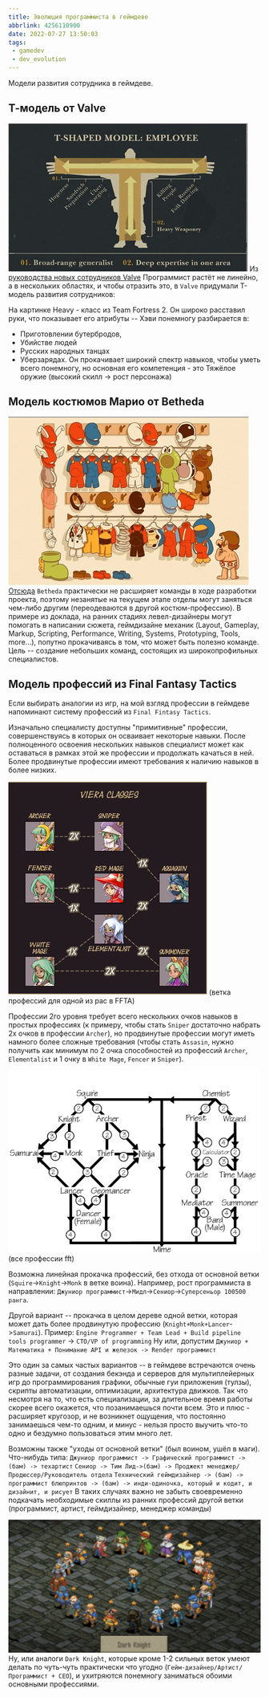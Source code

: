 ```yaml
---
title: Эволюция программиста в геймдеве
abbrlink: 4256110900
date: 2022-07-27 13:50:03
tags:
 - gamedev
 - dev_evolution
---
```


Модели развития сотрудника в геймдеве.

## Т-модель от Valve

![tmodel](220727-evolution-of-gamedev-programmer/tmodel.png)
Из [руководства новых сотрудников Valve](http://media.steampowered.com/apps/valve/hbook-RU.pdf)
Программист растёт не линейно, а в нескольких областях, и чтобы отразить это, в `Valve` придумали T-модель развития сотрудников:

На картинке Heavy - класс из Team Fortress 2. Он широко расставил руки, что показывает его атрибуты -- Хэви понемногу разбирается в:
- Приготовлении бутербродов,
- Убийстве людей
- Русских народных танцах
- Уберзарядах.
Он прокачивает широкий спектр навыков, чтобы уметь всего понемногу, но основная его компетенция - это Тяжёлое оружие (высокий скилл -> рост персонажа)

## Модель костюмов Марио от Betheda

![mario_model](220727-evolution-of-gamedev-programmer/mario_model.png)
[Отсюда](https://www.slideshare.net/JoelBurgess/3-10gdc2014-iterativeleveldesignprocess)
`Betheda` практически не расширяет команды в ходе разработки проекта, поэтому  незанятые на текущем этапе отделы могут заняться чем-либо другим (переодеваются в другой костюм-профессию). В примере из доклада, на ранних стадиях левел-дизайнеры могут помогать в написании сюжета, геймдизайне механик (Layout, Gameplay, Markup, Scripting, Performance, Writing, Systems, Prototyping, Tools, more...), попутно прокачиваясь в том, что может быть полезно команде. Цель -- создание небольших команд, состоящих из широкопрофильных специалистов.

## Модель профессий из Final Fantasy Tactics

Если выбирать аналогии из игр, на мой взгляд профессии в геймдеве напоминают систему профессий из `Final Fintasy Tactics`.

Изначально специалисту доступны "примитивные" профессии, совершенствуясь в которых он осваивает некоторые навыки. После полноценного освоения нескольких навыков специалист может как оставаться в рамках этой же профессии и продолжать качаться в ней. Более продвинутые профессии имеют требования к наличию навыков в более низких.

![viera_jobs](220727-evolution-of-gamedev-programmer/viera_jobs.png)
(ветка профессий для одной из рас в FFTA)

Профессии 2го уровня требует всего нескольких очков навыков в простых профессиях (к примеру, чтобы стать `Sniper` достаточно набрать 2х очков в профессии `Archer`), но продвинутые профессии могут иметь намного более сложные требования (чтобы стать `Assasin`, нужно получить как минимум по 2 очка способностей из профессий `Archer`, `Elementalist` и 1 очку в `White Mage`, `Fencer` и `Sniper`).

![fft_jobs](220727-evolution-of-gamedev-programmer/fft_jobs.png)
(все профессии fft)

Возможна линейная прокачка профессий, без отхода от основной ветки (`Squire`->`Knight`->`Monk` в ветке воина). Например, рост программиста в направлении:
`Джуниор программист`->`Мидл`->`Сениор`->`Суперсеньор 100500 ранга`.

Другой вариант -- прокачка в целом дереве одной ветки, которая может дать более продвинутую профессию (`Knight+Monk+Lancer`->`Samurai`). 
Пример:
`Engine Programmer + Team Lead + Build pipeline tools programmer` -> `CTO/VP of programming`
Ну или, допустим
`Джуниор + Математика + Понимание API и железок -> Render программист`

Это один за самых частых вариантов -- в геймдеве встречаются очень разные задачи, от создания бекэнда и серверов для мультиплейерных игр до программирования графики, обычные гуи приложения (тулзы), скрипты автоматизации, оптимизации, архитектура движков. Так что несмотря на то, что есть специализации, за длительное время работы скорее всего окажется, что позанимаешься почти всем. Это и плюс - расширяет кругозор, и не возникнет ощущения, что постоянно занимаешься чем-то одним, и минус - нельзя просто выучить что-то одно и бездумно пользоваться этим много лет.

Возможны также "уходы от основной ветки" (был воином, ушёл в маги). Что-нибудь типа:
`Джуниор программист -> Графический программист -> (бам) -> техартист`
`Сениор -> Тим Лид->(бам) -> Проджект менеджер/Продюссер/Руководитель отдела`
`Технический геймдизайнер -> (бам) -> программист блюпринтов -> (бам) -> инди-одиночка, который и кодит, и дизайнит, и рисует`
В таких случаях важно не забыть своевременно подкачать необходимые скиллы из ранних профессий другой ветки (программист, артист, геймдизайнер, менеджер команды)

![dark_knight](220727-evolution-of-gamedev-programmer/dark_knight.png)
Ну, или аналоги `Dark Knight`, которые кроме 1-2 сильных веток умеют делать по чуть-чуть практически что угодно (`Гейм-дизайнер/Артист/Программист + CEO`), и ухитряются понемногу заниматься обоими основными профессиями.
